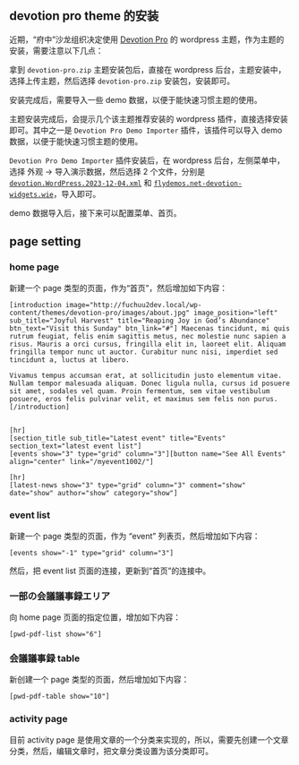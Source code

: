 ## devotion pro theme 的安装

近期，“府中”沙龙组织决定使用 [Devotion Pro](https://flythemes.net/wordpress-themes/devotion-lite-wordpress-theme/) 的 wordpress 主题，作为主题的安装，需要注意以下几点：

拿到 `devotion-pro.zip` 主题安装包后，直接在 wordpress 后台，主题安装中，选择上传主题，然后选择 `devotion-pro.zip` 安装包，安装即可。

安装完成后，需要导入一些 demo 数据，以便于能快速习惯主题的使用。

主题安装完成后，会提示几个该主题推荐安装的 wordpress 插件，直接选择安装即可。其中之一是 `Devotion Pro Demo Importer` 插件，该插件可以导入 demo 数据，以便于能快速习惯主题的使用。

`Devotion Pro Demo Importer` 插件安装后，在 wordpress 后台，左侧菜单中，选择 外观 -> 导入演示数据，然后选择 2 个文件，分别是 [`devotion.WordPress.2023-12-04.xml`](../files/devotion.WordPress.2023-12-04.xml) 和 [`flydemos.net-devotion-widgets.wie`](../files/flydemos.net-devotion-widgets.wie)，导入即可。

demo 数据导入后，接下来可以配置菜单、首页。

## page setting

### home page

新建一个 page 类型的页面，作为“首页”，然后增加如下内容：

```
[introduction image="http://fuchuu2dev.local/wp-content/themes/devotion-pro/images/about.jpg" image_position="left" sub_title="Joyful Harvest" title="Reaping Joy in God’s Abundance" btn_text="Visit this Sunday" btn_link="#"] Maecenas tincidunt, mi quis rutrum feugiat, felis enim sagittis metus, nec molestie nunc sapien a risus. Mauris a orci cursus, fringilla elit in, laoreet elit. Aliquam fringilla tempor nunc ut auctor. Curabitur nunc nisi, imperdiet sed tincidunt a, luctus at libero.

Vivamus tempus accumsan erat, at sollicitudin justo elementum vitae. Nullam tempor malesuada aliquam. Donec ligula nulla, cursus id posuere sit amet, sodales vel quam. Proin fermentum, sem vitae vestibulum posuere, eros felis pulvinar velit, et maximus sem felis non purus.[/introduction]


[hr]
[section_title sub_title="Latest event" title="Events" section_text="latest event list"]
[events show="3" type="grid" column="3"][button name="See All Events" align="center" link="/myevent1002/"]

[hr]
[latest-news show="3" type="grid" column="3" comment="show" date="show" author="show" category="show"]
```

### event list

新建一个 page 类型的页面，作为 “event” 列表页，然后增加如下内容：

```
[events show="-1" type="grid" column="3"]
```

然后，把 event list 页面的连接，更新到“首页”的连接中。

### 一部の会議議事録エリア

向 home page 页面的指定位置，增加如下内容：

```
[pwd-pdf-list show="6"]
```

### 会議議事録 table

新创建一个 page 类型的页面，然后增加如下内容：

```
[pwd-pdf-table show="10"]
```

### activity page

目前 activity page 是使用文章的一个分类来实现的，所以，需要先创建一个文章分类，然后，编辑文章时，把文章分类设置为该分类即可。
